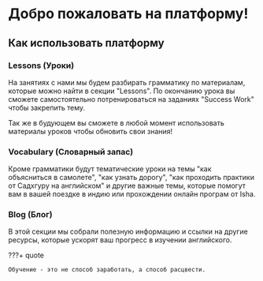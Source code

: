 # Добро пожаловать на платформу!

## Как использовать платформу

### Lessons (Уроки)

На занятиях с нами мы будем разбирать грамматику по материалам, которые можно найти в секции
"Lessons". По окончанию
урока вы сможете самостоятельно потренироваться на заданиях "Success Work" чтобы закрепить тему.

Так же в будующем вы сможете в любой момент использовать материалы уроков чтобы обновить
свои знания!

### Vocabulary (Словарный запас)

Кроме грамматики будут тематические уроки на темы "как объясниться в самолете", "как узнать дорогу",
"как проходить практики от Садхгуру на английском" и другие важные темы, которые помогут вам в
вашей поездке в индию или прохождении онлайн програм от Isha.

### Blog (Блог)

В этой секции мы собрали полезную информацию и ссылки на другие ресурсы, которые ускорят
ваш прогресс в изучении английского.

???+ quote

    Обучение - это не способ заработать, а способ расцвести.
